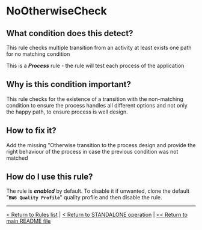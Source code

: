 # NoOtherwiseCheck

## What condition does this detect?

This rule checks multiple transition from an activity at least exists one path for no matching condition

This is a ***Process*** rule - the rule will test each process of the application

## Why is this condition important?

This rule checks for the existence of a transition with the non-matching condition to ensure the process handles all different options and not only the happy path, to ensure process is well design.

## How to fix it?

Add the missing "Otherwise transition to the process design and provide the right behaviour of the process in case the previous condition was not matched

## How do I use this rule?

The rule is **_enabled_** by default. To disable it if unwanted, clone the default "**`BW6 Quality Profile`**" quality profile and then disable the rule.

---
[< Return to Rules list](./RULES.md) | [< Return to STANDALONE operation](../STANDALONE.md) | [<< Return to main README file](../../README.md)
